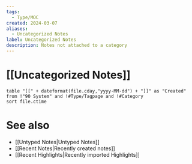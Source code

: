 ```yaml
---
tags:
  - Type/MOC
created: 2024-03-07
aliases:
  - Uncategorized Notes
label: Uncategorized Notes
description: Notes not attached to a category
---
```

# [[Uncategorized Notes]]

```dataview
table "[[" + dateformat(file.cday,"yyyy-MM-dd") + "]]" as "Created" from !"90 System" and !#Type/Tagpage and !#Category
sort file.ctime
```

# See also
- [[Untyped Notes|Untyped Notes]]
- [[Recent Notes|Recently created notes]]
- [[Recent Highlights|Recently imported Highlights]]
